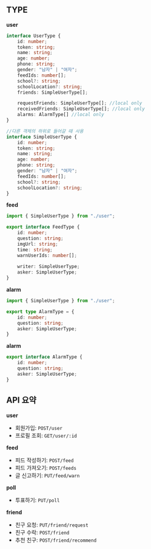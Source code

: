 
## TYPE

**user**

```ts
interface UserType {
    id: number;
    token: string;
    name: string;
    age: number;
    phone: string;
    gender: "남자" | "여자";
    feedIds: number[];
    school?: string;
    schoolLocation?: string;
    friends: SimpleUserType[];

    requestFriends: SimpleUserType[]; //local only
    receivedFriends: SimpleUserType[]; //local only
    alarms: AlarmType[] //local only
}

//다른 객체의 하위로 들어갈 때 사용
interface SimpleUserType {
    id: number;
    token: string;
    name: string;
    age: number;
    phone: string;
    gender: "남자" | "여자";
    feedIds: number[];
    school?: string;
    schoolLocation?: string;
}
```

**feed**

```ts
import { SimpleUserType } from "./user";

export interface FeedType {
    id: number;
    question: string;
    imgUrl: string;
    time: string;
    warnUserIds: number[];
    
    writer: SimpleUserType;
    asker: SimpleUserType;
}
```

**alarm**

```ts
import { SimpleUserType } from "./user";

export type AlarmType = {
    id: number;
    question: string;
    asker: SimpleUserType;
}
```

**alarm**

```ts
export interface AlarmType {
    id: number;
    question: string;
    asker: SimpleUserType;
}
```

  
## API 요약

**user**  
- 회원가입: ```POST/user```
- 프로필 조회: ```GET/user/:id```

**feed**  
- 피드 작성하기: ```POST/feed```  
- 피드 가져오기: ```POST/feeds```  
- 글 신고하기: ```PUT/feed/warn```

**poll**  
- 투표하기: ```PUT/poll```  

**friend**  
- 친구 요청: ```PUT/friend/request```  
- 친구 수락: ```POST/friend```  
- 추천 친구: ```POST/friend/recommend```

